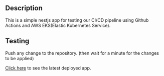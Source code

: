 ## Description

This is a simple nestjs app for testing our CI/CD pipeline using Github Actions and AWS EKS(Elastic Kubernetes Service). 


## Testing

Push any change to the repository. (then wait for a minute for the changes to be applied)

[Click here](http://afe4a98b0b6d5431aa63b5986f9d4106-1101244993.ca-central-1.elb.amazonaws.com:3001/) to see the latest deployed app.

